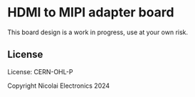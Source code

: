 # HDMI to MIPI adapter board

This board design is a work in progress, use at your own risk.

## License

License: CERN-OHL-P

Copyright Nicolai Electronics 2024
